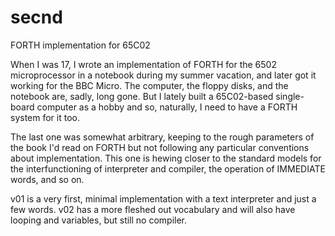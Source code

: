 # secnd
FORTH implementation for 65C02

When I was 17, I wrote an implementation of FORTH for the 6502 microprocessor in a notebook during my
summer vacation, and later got it working for the BBC Micro. The computer, the floppy disks, and the
notebook are, sadly, long gone. But I lately built a 65C02-based single-board computer as a hobby and
so, naturally, I need to have a FORTH system for it too.

The last one was somewhat arbitrary, keeping to the rough parameters of the book I'd read on FORTH
but not following any particular conventions about implementation. This one is hewing closer to the
standard models for the interfunctioning of interpreter and compiler, the operation of IMMEDIATE words,
and so on.

v01 is a very first, minimal implementation with a text interpreter and just a few words.
v02 has a more fleshed out vocabulary and will also have looping and variables, but still no compiler.
